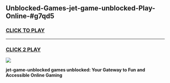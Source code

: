 
## Unblocked-Games-jet-game-unblocked-Play-Online-#g7qd5
<h3>
<a href="https://premium.freeplayer.one?title=jet-game-unblocked&ref=27F">CLICK TO PLAY</a></h3>
<hr>

<h3>
<a href="https://premium.freeplayer.one?title=jet-game-unblocked&ref=27F">CLICK 2 PLAY</a>
  
</h3>

<a href="https://premium.freeplayer.one?title=jet-game-unblocked&ref=27F"><img src="https://clearcache.store/games.png"></a>


**jet-game-unblocked games unblocked: Your Gateway to Fun and Accessible Online Gaming**
